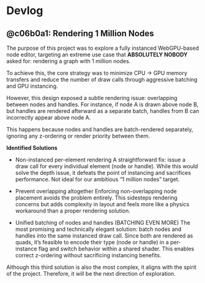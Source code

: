 # Devlog

## @c06b0a1: Rendering 1 Million Nodes

The purpose of this project was to explore a fully instanced WebGPU-based node editor, targeting an extreme use case that **ABSOLUTELY NOBODY** asked for: rendering a graph with 1 million nodes.

To achieve this, the core strategy was to minimize CPU → GPU memory transfers and reduce the number of draw calls through aggressive batching and GPU instancing.

However, this design exposed a subtle rendering issue: overlapping between nodes and handles. For instance, if node A is drawn above node B,
but handles are rendered afterward as a separate batch, handles from B can incorrectly appear above node A.

This happens because nodes and handles are batch-rendered separately, ignoring any z-ordering or render priority between them.

**Identified Solutions**

- Non-instanced per-element rendering
  A straightforward fix: issue a draw call for every individual element (node or handle). While this would solve the depth issue, it defeats the point of instancing and sacrifices performance. Not ideal for our ambitious “1 million nodes” target.

- Prevent overlapping altogether
  Enforcing non-overlapping node placement avoids the problem entirely. This sidesteps rendering concerns but adds complexity in layout and feels more like a physics workaround than a proper rendering solution.

- Unified batching of nodes and handles (BATCHING EVEN MORE)
  The most promising and technically elegant solution: batch nodes and handles into the same instanced draw call. Since both are rendered as quads,
  it’s feasible to encode their type (node or handle) in a per-instance flag and switch behavior within a shared shader. This enables correct z-ordering without sacrificing instancing benefits.

Although this third solution is also the most complex, it aligns with the spirit of the project. Therefore, it will be the next direction of exploration.
